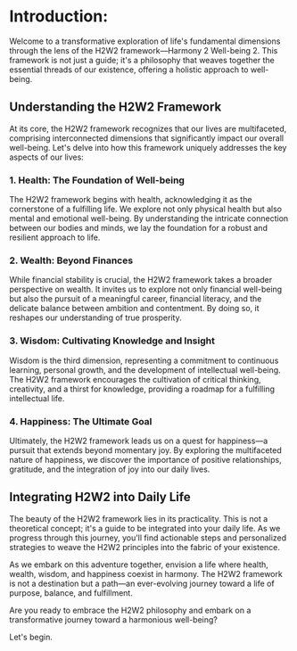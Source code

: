 # Introduction:

Welcome to a transformative exploration of life's fundamental dimensions through the lens of the H2W2 framework—Harmony 2 Well-being 2. This framework is not just a guide; it's a philosophy that weaves together the essential threads of our existence, offering a holistic approach to well-being.

## Understanding the H2W2 Framework

At its core, the H2W2 framework recognizes that our lives are multifaceted, comprising interconnected dimensions that significantly impact our overall well-being. Let's delve into how this framework uniquely addresses the key aspects of our lives:

### 1. Health: The Foundation of Well-being
The H2W2 framework begins with health, acknowledging it as the cornerstone of a fulfilling life. We explore not only physical health but also mental and emotional well-being. By understanding the intricate connection between our bodies and minds, we lay the foundation for a robust and resilient approach to life.

### 2. Wealth: Beyond Finances
While financial stability is crucial, the H2W2 framework takes a broader perspective on wealth. It invites us to explore not only financial well-being but also the pursuit of a meaningful career, financial literacy, and the delicate balance between ambition and contentment. By doing so, it reshapes our understanding of true prosperity.

### 3. Wisdom: Cultivating Knowledge and Insight
Wisdom is the third dimension, representing a commitment to continuous learning, personal growth, and the development of intellectual well-being. The H2W2 framework encourages the cultivation of critical thinking, creativity, and a thirst for knowledge, providing a roadmap for a fulfilling intellectual life.

### 4. Happiness: The Ultimate Goal
Ultimately, the H2W2 framework leads us on a quest for happiness—a pursuit that extends beyond momentary joy. By exploring the multifaceted nature of happiness, we discover the importance of positive relationships, gratitude, and the integration of joy into our daily lives.

## Integrating H2W2 into Daily Life
The beauty of the H2W2 framework lies in its practicality. This is not a theoretical concept; it's a guide to be integrated into your daily life. As we progress through this journey, you'll find actionable steps and personalized strategies to weave the H2W2 principles into the fabric of your existence.

As we embark on this adventure together, envision a life where health, wealth, wisdom, and happiness coexist in harmony. The H2W2 framework is not a destination but a path—an ever-evolving journey toward a life of purpose, balance, and fulfillment.

Are you ready to embrace the H2W2 philosophy and embark on a transformative journey toward a harmonious well-being?

Let's begin.
